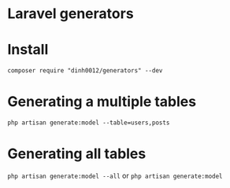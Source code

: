 # Laravel generators
# Install

`composer require "dinh0012/generators" --dev`

# Generating a multiple tables

`php artisan generate:model --table=users,posts`

# Generating all tables

`php artisan generate:model --all` or `php artisan generate:model`

